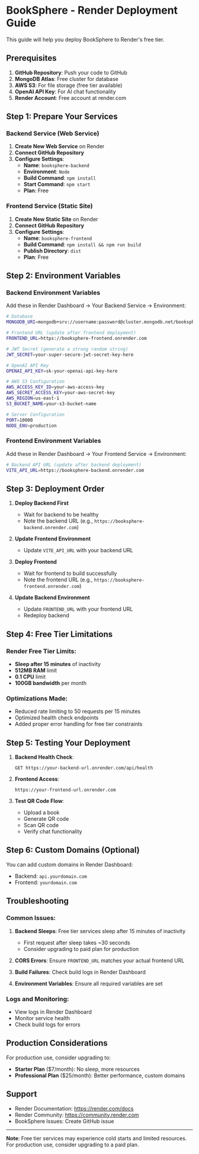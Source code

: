 # BookSphere - Render Deployment Guide

This guide will help you deploy BookSphere to Render's free tier.

## Prerequisites

1. **GitHub Repository**: Push your code to GitHub
2. **MongoDB Atlas**: Free cluster for database
3. **AWS S3**: For file storage (free tier available)
4. **OpenAI API Key**: For AI chat functionality
5. **Render Account**: Free account at render.com

## Step 1: Prepare Your Services

### Backend Service (Web Service)

1. **Create New Web Service** on Render
2. **Connect GitHub Repository**
3. **Configure Settings**:
   - **Name**: `booksphere-backend`
   - **Environment**: `Node`
   - **Build Command**: `npm install`
   - **Start Command**: `npm start`
   - **Plan**: Free

### Frontend Service (Static Site)

1. **Create New Static Site** on Render
2. **Connect GitHub Repository**
3. **Configure Settings**:
   - **Name**: `booksphere-frontend`
   - **Build Command**: `npm install && npm run build`
   - **Publish Directory**: `dist`
   - **Plan**: Free

## Step 2: Environment Variables

### Backend Environment Variables

Add these in Render Dashboard → Your Backend Service → Environment:

```bash
# Database
MONGODB_URI=mongodb+srv://username:password@cluster.mongodb.net/booksphere?retryWrites=true&w=majority

# Frontend URL (update after frontend deployment)
FRONTEND_URL=https://booksphere-frontend.onrender.com

# JWT Secret (generate a strong random string)
JWT_SECRET=your-super-secure-jwt-secret-key-here

# OpenAI API Key
OPENAI_API_KEY=sk-your-openai-api-key-here

# AWS S3 Configuration
AWS_ACCESS_KEY_ID=your-aws-access-key
AWS_SECRET_ACCESS_KEY=your-aws-secret-key
AWS_REGION=us-east-1
S3_BUCKET_NAME=your-s3-bucket-name

# Server Configuration
PORT=10000
NODE_ENV=production
```

### Frontend Environment Variables

Add these in Render Dashboard → Your Frontend Service → Environment:

```bash
# Backend API URL (update after backend deployment)
VITE_API_URL=https://booksphere-backend.onrender.com
```

## Step 3: Deployment Order

1. **Deploy Backend First**
   - Wait for backend to be healthy
   - Note the backend URL (e.g., `https://booksphere-backend.onrender.com`)

2. **Update Frontend Environment**
   - Update `VITE_API_URL` with your backend URL

3. **Deploy Frontend**
   - Wait for frontend to build successfully
   - Note the frontend URL (e.g., `https://booksphere-frontend.onrender.com`)

4. **Update Backend Environment**
   - Update `FRONTEND_URL` with your frontend URL
   - Redeploy backend

## Step 4: Free Tier Limitations

### Render Free Tier Limits:
- **Sleep after 15 minutes** of inactivity
- **512MB RAM** limit
- **0.1 CPU** limit
- **100GB bandwidth** per month

### Optimizations Made:
- Reduced rate limiting to 50 requests per 15 minutes
- Optimized health check endpoints
- Added proper error handling for free tier constraints

## Step 5: Testing Your Deployment

1. **Backend Health Check**:
   ```
   GET https://your-backend-url.onrender.com/api/health
   ```

2. **Frontend Access**:
   ```
   https://your-frontend-url.onrender.com
   ```

3. **Test QR Code Flow**:
   - Upload a book
   - Generate QR code
   - Scan QR code
   - Verify chat functionality

## Step 6: Custom Domains (Optional)

You can add custom domains in Render Dashboard:
- Backend: `api.yourdomain.com`
- Frontend: `yourdomain.com`

## Troubleshooting

### Common Issues:

1. **Backend Sleeps**: Free tier services sleep after 15 minutes of inactivity
   - First request after sleep takes ~30 seconds
   - Consider upgrading to paid plan for production

2. **CORS Errors**: Ensure `FRONTEND_URL` matches your actual frontend URL

3. **Build Failures**: Check build logs in Render Dashboard

4. **Environment Variables**: Ensure all required variables are set

### Logs and Monitoring:

- View logs in Render Dashboard
- Monitor service health
- Check build logs for errors

## Production Considerations

For production use, consider upgrading to:
- **Starter Plan** ($7/month): No sleep, more resources
- **Professional Plan** ($25/month): Better performance, custom domains

## Support

- Render Documentation: https://render.com/docs
- Render Community: https://community.render.com
- BookSphere Issues: Create GitHub issue

---

**Note**: Free tier services may experience cold starts and limited resources. For production use, consider upgrading to a paid plan.

